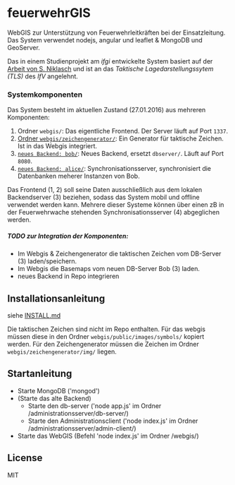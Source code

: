 # feuerwehrGIS

WebGIS zur Unterstützung von Feuerwehrleitkräften bei der Einsatzleitung.
Das System verwendet nodejs, angular und leaflet & MongoDB und GeoServer.

Das in einem Studienprojekt am *ifgi* entwickelte System basiert auf der [Arbeit von S. Niklasch](https://github.com/sNiklasch/feuerwehrGIS)
und ist an das *Taktische Lagedarstellungssytem (TLS)* des *IfV* angelehnt.

### Systemkomponenten

Das System besteht im aktuellen Zustand (27.01.2016) aus mehreren Komponenten:

1. Ordner `webgis/`: Das eigentliche Frontend. Der Server läuft auf Port `1337`.
2. [Ordner `webgis/zeichengenerator/`](https://github.com/k1gva/geo_it): Ein Generator für taktische Zeichen. Ist in das Webgis integriert.
5. [`neues Backend: bob/`](https://github.com/jansule/feuerGISBackend): Neues Backend, ersetzt `dbserver/`. Läuft auf Port `8080`.
6. [`neues Backend: alice/`](https://github.com/jansule/feuerGISBackend): Synchronisationsserver, synchronisiert die Datenbanken meherer Instanzen von Bob.

Das Frontend (1, 2) soll seine Daten ausschließlich aus dem lokalen Backendserver (3) beziehen, sodass das System mobil und offline verwendet werden kann.
Mehrere dieser Systeme können über einen zB in der Feuerwehrwache stehenden Synchronisationsserver (4) abgeglichen werden.

##### TODO zur Integration der Komponenten:
- Im Webgis & Zeichengenerator die taktischen Zeichen vom DB-Server (3) laden/speichern.
- Im Webgis die Basemaps vom neuen DB-Server Bob (3) laden.
- neues Backend in Repo integrieren

## Installationsanleitung

siehe [INSTALL.md](./INSTALL.md)

Die taktischen Zeichen sind nicht im Repo enthalten.
Für das webgis müssen diese in den Ordner `webgis/public/images/symbols/` kopiert werden.
Für den Zeichengenerator müssen die Zeichen im Ordner `webgis/zeichengenerator/img/` liegen.

## Startanleitung

* Starte MongoDB ('mongod')
* (Starte das alte Backend)
    * Starte den db-server ('node app.js' im Ordner /administrationsserver/db-server/)
    * Starte den Administrationsclient ('node index.js' im Ordner /administrationsserver/admin-client/)
* Starte das WebGIS (Befehl 'node index.js' im Ordner /webgis/)

## License
MIT

